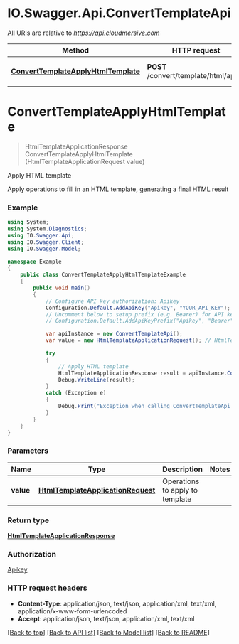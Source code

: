 # IO.Swagger.Api.ConvertTemplateApi

All URIs are relative to *https://api.cloudmersive.com*

Method | HTTP request | Description
------------- | ------------- | -------------
[**ConvertTemplateApplyHtmlTemplate**](ConvertTemplateApi.md#converttemplateapplyhtmltemplate) | **POST** /convert/template/html/apply | Apply HTML template


<a name="converttemplateapplyhtmltemplate"></a>
# **ConvertTemplateApplyHtmlTemplate**
> HtmlTemplateApplicationResponse ConvertTemplateApplyHtmlTemplate (HtmlTemplateApplicationRequest value)

Apply HTML template

Apply operations to fill in an HTML template, generating a final HTML result

### Example
```csharp
using System;
using System.Diagnostics;
using IO.Swagger.Api;
using IO.Swagger.Client;
using IO.Swagger.Model;

namespace Example
{
    public class ConvertTemplateApplyHtmlTemplateExample
    {
        public void main()
        {
            // Configure API key authorization: Apikey
            Configuration.Default.AddApiKey("Apikey", "YOUR_API_KEY");
            // Uncomment below to setup prefix (e.g. Bearer) for API key, if needed
            // Configuration.Default.AddApiKeyPrefix("Apikey", "Bearer");

            var apiInstance = new ConvertTemplateApi();
            var value = new HtmlTemplateApplicationRequest(); // HtmlTemplateApplicationRequest | Operations to apply to template

            try
            {
                // Apply HTML template
                HtmlTemplateApplicationResponse result = apiInstance.ConvertTemplateApplyHtmlTemplate(value);
                Debug.WriteLine(result);
            }
            catch (Exception e)
            {
                Debug.Print("Exception when calling ConvertTemplateApi.ConvertTemplateApplyHtmlTemplate: " + e.Message );
            }
        }
    }
}
```

### Parameters

Name | Type | Description  | Notes
------------- | ------------- | ------------- | -------------
 **value** | [**HtmlTemplateApplicationRequest**](HtmlTemplateApplicationRequest.md)| Operations to apply to template | 

### Return type

[**HtmlTemplateApplicationResponse**](HtmlTemplateApplicationResponse.md)

### Authorization

[Apikey](../README.md#Apikey)

### HTTP request headers

 - **Content-Type**: application/json, text/json, application/xml, text/xml, application/x-www-form-urlencoded
 - **Accept**: application/json, text/json, application/xml, text/xml

[[Back to top]](#) [[Back to API list]](../README.md#documentation-for-api-endpoints) [[Back to Model list]](../README.md#documentation-for-models) [[Back to README]](../README.md)

